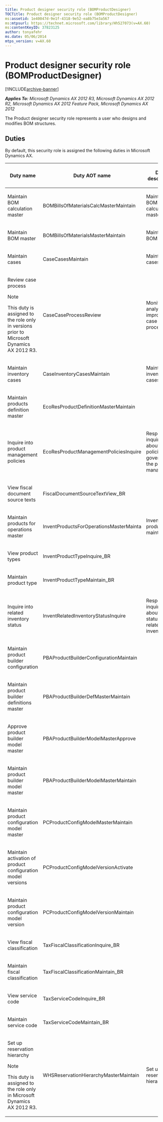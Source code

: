 ```yaml
---
title: Product designer security role (BOMProductDesigner)
TOCTitle: Product designer security role (BOMProductDesigner)
ms:assetid: 1e40047d-9e1f-4318-9e52-ea8b75e3a567
ms:mtpsurl: https://technet.microsoft.com/library/Hh527073(v=AX.60)
ms:contentKeyID: 37823125
author: tonyafehr
ms.date: 05/06/2014
mtps_version: v=AX.60
---
```


# Product designer security role (BOMProductDesigner) 


[!INCLUDE[archive-banner](includes/archive-banner.md)]


_**Applies To:** Microsoft Dynamics AX 2012 R3, Microsoft Dynamics AX 2012 R2, Microsoft Dynamics AX 2012 Feature Pack, Microsoft Dynamics AX 2012_

The Product designer security role represents a user who designs and modifies BOM structures.

## Duties

By default, this security role is assigned the following duties in Microsoft Dynamics AX.

<table>
<colgroup>
<col style="width: 33%" />
<col style="width: 33%" />
<col style="width: 33%" />
</colgroup>
<thead>
<tr class="header">
<th><p>Duty name</p></th>
<th><p>Duty AOT name</p></th>
<th><p>Duty description</p></th>
</tr>
</thead>
<tbody>
<tr class="odd">
<td><p>Maintain BOM calculation master</p></td>
<td><p>BOMBillsOfMaterialsCalcMasterMaintain</p></td>
<td><p>Maintain BOM calculation master</p></td>
</tr>
<tr class="even">
<td><p>Maintain BOM master</p></td>
<td><p>BOMBillsOfMaterialsMasterMaintain</p></td>
<td><p>Maintain BOM master</p></td>
</tr>
<tr class="odd">
<td><p>Maintain cases</p></td>
<td><p>CaseCasesMaintain</p></td>
<td><p>Maintain cases</p></td>
</tr>
<tr class="even">
<td><p>Review case process</p>
<div class="alert">

> [!NOTE]
> <P>This duty is assigned to the role only in versions prior to Microsoft Dynamics AX 2012 R3.</P>


</div></td>
<td><p>CaseCaseProcessReview</p></td>
<td><p>Monitor, analyze, and improve the case process</p></td>
</tr>
<tr class="odd">
<td><p>Maintain inventory cases</p></td>
<td><p>CaseInventoryCasesMaintain</p></td>
<td><p>Maintain inventory cases</p></td>
</tr>
<tr class="even">
<td><p>Maintain products definition master</p></td>
<td><p>EcoResProductDefinitionMasterMaintain</p></td>
<td><p></p></td>
</tr>
<tr class="odd">
<td><p>Inquire into product management policies</p></td>
<td><p>EcoResProductManagementPoliciesInquire</p></td>
<td><p>Respond to inquiries about the policies governing the product management</p></td>
</tr>
<tr class="even">
<td><p>View fiscal document source texts</p></td>
<td><p>FiscalDocumentSourceTextView_BR</p></td>
<td><p></p></td>
</tr>
<tr class="odd">
<td><p>Maintain products for operations master</p></td>
<td><p>InventProductsForOperationsMasterMainta</p></td>
<td><p>Inventory product maintenance</p></td>
</tr>
<tr class="even">
<td><p>View product types</p></td>
<td><p>InventProductTypeInquire_BR</p></td>
<td><p></p></td>
</tr>
<tr class="odd">
<td><p>Maintain product type</p></td>
<td><p>InventProductTypeMaintain_BR</p></td>
<td><p></p></td>
</tr>
<tr class="even">
<td><p>Inquire into related inventory status</p></td>
<td><p>InventRelatedInventoryStatusInquire</p></td>
<td><p>Respond to inquiries about the status of the related inventory</p></td>
</tr>
<tr class="odd">
<td><p>Maintain product builder configuration</p></td>
<td><p>PBAProductBuilderConfigurationMaintain</p></td>
<td><p></p></td>
</tr>
<tr class="even">
<td><p>Maintain product builder definitions master</p></td>
<td><p>PBAProductBuilderDefMasterMaintain</p></td>
<td><p></p></td>
</tr>
<tr class="odd">
<td><p>Approve product builder model master</p></td>
<td><p>PBAProductBuilderModelMasterApprove</p></td>
<td><p></p></td>
</tr>
<tr class="even">
<td><p>Maintain product builder model master</p></td>
<td><p>PBAProductBuilderModelMasterMaintain</p></td>
<td><p></p></td>
</tr>
<tr class="odd">
<td><p>Maintain product configuration model master</p></td>
<td><p>PCProductConfigModelMasterMaintain</p></td>
<td><p></p></td>
</tr>
<tr class="even">
<td><p>Maintain activation of product configuration model versions</p></td>
<td><p>PCProductConfigModelVersionActivate</p></td>
<td><p></p></td>
</tr>
<tr class="odd">
<td><p>Maintain product configuration model version</p></td>
<td><p>PCProductConfigModelVersionMaintain</p></td>
<td><p></p></td>
</tr>
<tr class="even">
<td><p>View fiscal classification</p></td>
<td><p>TaxFiscalClassificationInquire_BR</p></td>
<td><p></p></td>
</tr>
<tr class="odd">
<td><p>Maintain fiscal classification</p></td>
<td><p>TaxFiscalClassificationMaintain_BR</p></td>
<td><p></p></td>
</tr>
<tr class="even">
<td><p>View service code</p></td>
<td><p>TaxServiceCodeInquire_BR</p></td>
<td><p></p></td>
</tr>
<tr class="odd">
<td><p>Maintain service code</p></td>
<td><p>TaxServiceCodeMaintain_BR</p></td>
<td><p></p></td>
</tr>
<tr class="even">
<td><p>Set up reservation hierarchy</p>
<div class="alert">

> [!NOTE]
> <P>This duty is assigned to the role only in Microsoft Dynamics AX 2012 R3.</P>


</div></td>
<td><p>WHSReservationHierarchyMasterMaintain</p></td>
<td><p>Set up reservation hierarchy</p></td>
</tr>
</tbody>
</table>

  


